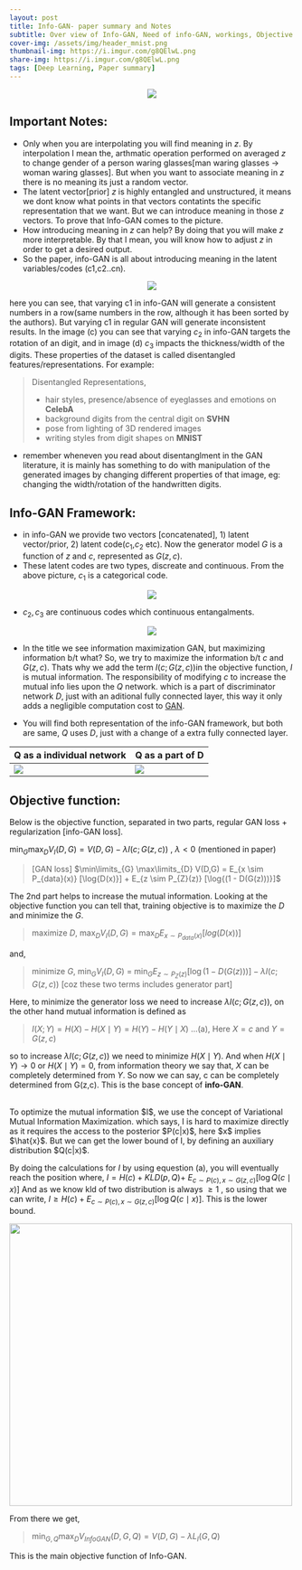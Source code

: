 ```yaml
---
layout: post
title: Info-GAN- paper summary and Notes
subtitle: Over view of Info-GAN, Need of info-GAN, workings, Objective function, derivations. 
cover-img: /assets/img/header_mnist.png
thumbnail-img: https://i.imgur.com/g8QElwL.png
share-img: https://i.imgur.com/g8QElwL.png
tags: [Deep Learning, Paper summary]
---
```



<!-- ## GAN: Generative Adversarial Nets Paper Review and Notes: -->

<p align="center">
<img src="https://i.imgur.com/TeZe344.png">
</p>



## Important Notes: 

- Only when you are interpolating you will find meaning in $z$. By interpolation I mean the, arthmatic operation performed on averaged $z$ to change gender of a person waring glasses[man waring glasses -> woman waring glasses]. But when you want to associate meaning in $z$ there is no meaning its just a random vector.
- The latent vector[prior] $z$ is highly entangled and unstructured, it means we dont know what points in that vectors contatints the specific representation that we want. But we can introduce meaning in those $z$ vectors. To prove that Info-GAN comes to the picture. 
- How introducing meaning in $z$ can help? By doing that you will make $z$ more interpretable. By that I mean, you will know how to adjust $z$ in order to get a desired output.
- So the paper, info-GAN is all about introducing meaning in the latent variables/codes (c1,c2..cn).  


<p align="center">
<img src="https://i.imgur.com/oiDGrAe.png">
</p>

here you can see, that varying c1 in info-GAN will generate a consistent numbers in a row(same numbers in the row, although it has been sorted by the authors). But varying c1 in regular GAN will generate inconsistent results. In the image (c) you can see that varying $c_2$ in info-GAN targets the rotation of an digit, and in image (d) $c_3$ impacts the thickness/width of the digits. These properties of the dataset is called disentangled features/representations. For example:

> Disentangled Representations,
> - hair styles, presence/absence of eyeglasses and emotions on **CelebA**
> - background digits from the central digit on **SVHN**
> - pose from lighting of 3D rendered images
> - writing styles from digit shapes on **MNIST**

- remember wheneven you read about disentanglment in the GAN literature, it is mainly has something to do with manipulation of the generated images by changing different properties of that image, eg: changing the width/rotation of the handwritten digits.


## Info-GAN Framework:
- in info-GAN we provide two vectors [concatenated], 1) latent vector/prior, 2) latent code($c_1$,$c_2$ etc). Now the generator model $G$ is a function of $z$ and $c$, represented as $G(z,c)$.
- These latent codes are two types, discreate and continuous. From the above picture, $c_1$ is a categorical code.


<p align="center">
<img src="https://i.imgur.com/L8yg2ir.png">
</p>

- $c_2, c_3$ are continuous codes which continuous entangalments.

<p align="center">
<img src="https://i.imgur.com/oBy4WqU.png">
</p>

- In the title we see information maximization GAN, but maximizing information b/t what? So, we try to maximize the information b/t $c$ and $G(z,c)$. Thats why we add the term $I(c;G(z,c))$in the objective function, $I$ is mutual information. The responsibility of modifying $c$ to increase the mutual info lies upon the $Q$ network. which is a part of discriminator network $D$, just with an aditional fully connected layer, this way it only adds a negligible computation cost to [GAN](https://soumya997.github.io/2022-04-15-gan-paper-summary/). 

- You will find both representation of the info-GAN framework, but both are same, $Q$ uses $D$, just with a change of a extra fully connected layer.

| Q as a individual network | Q as a part of D |
|-------|--------|
| <img src="https://i.imgur.com/g8QElwL.png"> | <img src="https://miro.medium.com/max/1086/1*c0wSI0WJR9-yagc0ruFGGg.png">  |

## Objective function:
Below is the objective function, separated in two parts, regular GAN loss + regularization [info-GAN loss].

$\min_{G} \max_{D} V_{I}(D, G)=V(D, G)- \lambda I(c ; G(z, c))$ , $\lambda < 0$  (mentioned in paper)

> [GAN loss] $\min\limits_{G} \max\limits_{D} V(D,G) = E_{x \sim P_{data}(x)}  [\log{D(x)}] + E_{z \sim P_{Z}(z)}  [\log{(1 - D(G(z)))}]$ 



The 2nd part helps to increase the mutual information. Looking at the objective function you can tell that, training objective is to maximize the $D$ and minimize the $G$. 

> maximize $D$, $\max_{D} V_{I}(D, G) = \max_{D} E_{x \sim P_{data}(x)}  [log(D(x))]$

and,

> minimize $G$, $\min_{G} V_{I}(D, G)$ = $\min_{G} E_{z \sim P_{Z}(z)}  [\log{(1 - D(G(z)))}] -\lambda I(c ; G(z, c))$ 
> [coz these two terms includes generator part]


Here, to minimize the generator loss we need to increase $\lambda I(c ; G(z, c))$, on the other hand mutual information is defined as 

> $I(X ; Y)=H(X)-H(X \mid Y)=H(Y)-H(Y \mid X)$ ...(a), Here $X = c$ and $Y = G(z,c)$

so to increase $\lambda I(c ; G(z, c))$ we need to minimize $H(X \mid Y)$.
And when $H(X \mid Y) \to 0$ or $H(X \mid Y) = 0$, from information theory we say that, $X$ can be completely determined from $Y$. So now we can say, c can be completely determined from G(z,c). This is the base concept of **info-GAN**. 

<br>
To optimize the mutual information $I$, we use the concept of Variational Mutual Information Maximization. which says, I is hard to maximize directly as it requires the access to the posterior $P(c|x)$, here $x$ implies $\hat{x}$. But we can get the lower bound of I, by defining an auxiliary distribution $Q(c|x)$. 
<br>

By doing the calculations for $I$ by using equestion (a), you will eventually reach the position where, $I = H(c) + KLD(p,Q) +$ $E_{c \sim P(c), x \sim G(z, c)}[\log Q(c \mid x)]$ 
 And as we know kld of two distribution is always $\geq 1$ , so using that we can write, $I \geq H(c) + E_{c \sim P(c), x \sim G(z, c)}[\log Q(c \mid x)]$. This is the lower bound.

<img width="500" src="https://i.imgur.com/blQpcDt.png">

 From there we get,
 > $\min_{G, Q} \max_{D} V_{InfoGAN }(D, G, Q) = V(D, G) -\lambda L_{I}(G, Q)$

This is the main objective function of Info-GAN.

























